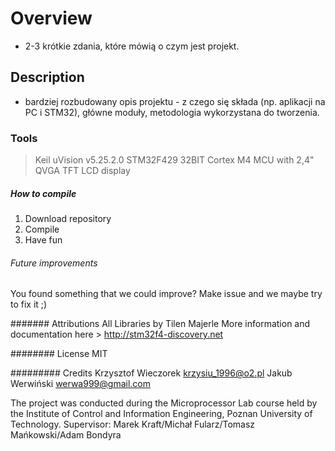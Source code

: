# Overview 
 - 2-3 krótkie zdania, które mówią o czym jest projekt.


## Description 

- bardziej rozbudowany opis projektu - z czego się składa (np. aplikacji na PC i STM32), główne moduły, metodologia wykorzystana do tworzenia.


### Tools 
> Keil uVision v5.25.2.0
> STM32F429 32BIT Cortex M4 MCU with 2,4" QVGA TFT LCD display

##### How to compile
1. Download repository
2. Compile
3. Have fun

###### Future improvements
You found something that we could improve? Make issue and we maybe try to fix it ;)

####### Attributions 
All Libraries by Tilen Majerle 
More information and documentation here > http://stm32f4-discovery.net

######## License 
MIT

######### Credits
Krzysztof Wieczorek <krzysiu_1996@o2.pl>
Jakub Werwiński <werwa999@gmail.com>

The project was conducted during the Microprocessor Lab course held by the Institute of Control and Information Engineering, Poznan University of Technology.
Supervisor: Marek Kraft/Michał Fularz/Tomasz Mańkowski/Adam Bondyra
